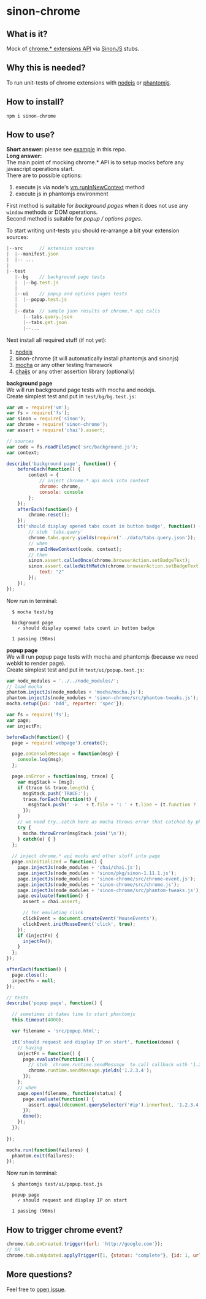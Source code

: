 # sinon-chrome
## What is it?
Mock of [chrome.* extensions API](https://developer.chrome.com/extensions) via [SinonJS](http://sinonjs.org) stubs.

## Why this is needed?
To run unit-tests of chrome extensions with [nodejs](http://nodejs.org) or [phantomjs](http://phantomjs.org).

## How to install?
````
npm i sinon-chrome
````

## How to use?
**Short answer:** please see [example](/example) in this repo.  
**Long answer:**  
The main point of mocking chrome.* API is to setup mocks before any javascript operations start.  
There are to possible options:

1. execute js via node's [vm.runInNewContext](http://nodejs.org/api/vm.html#vm_vm_runinnewcontext_code_sandbox_filename) method
2. execute js in phantomjs environment

First method is suitable for *background pages* when it does not use any `window` methods or DOM operations.  
Second method is suitable for *popup / options pages*.

To start writing unit-tests you should re-arrange a bit your extension sources:
````js
|--src      // extension sources
|  |--manifest.json
|  |-- ...
|   
|--test
   |--bg    // background page tests
   |  |--bg.test.js
   |
   |--ui    // popup and options pages tests
   |  |--popup.test.js
   |
   |--data  // sample json results of chrome.* api calls
      |--tabs.query.json
      |--tabs.get.json
      |--...
````

Next install all required stuff (if not yet):

1. [nodejs](http://nodejs.org)
2. sinon-chrome (it will automatically install phantomjs and sinonjs)
3. [mocha](http://mochajs.org) or any other testing framework
4. [chaijs](http://chaijs.com) or any other assertion library (optionally)

**background page**  
We will run background page tests with mocha and nodejs.  
Create simplest test and put in `test/bg/bg.test.js`:
````js
var vm = require('vm');
var fs = require('fs');
var sinon = require('sinon');
var chrome = require('sinon-chrome');
var assert = require('chai').assert;

// sources
var code = fs.readFileSync('src/background.js');
var context;

describe('background page', function() {
    beforeEach(function() {
        context = {
            // inject chrome.* api mock into context
            chrome: chrome,
            console: console
        };
    });
    afterEach(function() {
        chrome.reset();
    });
    it('should display opened tabs count in button badge', function() {
        // stub `tabs.query`
        chrome.tabs.query.yields(require('../data/tabs.query.json'));
        // when
        vm.runInNewContext(code, context);
        // then
        sinon.assert.calledOnce(chrome.browserAction.setBadgeText);
        sinon.assert.calledWithMatch(chrome.browserAction.setBadgeText, {
            text: "2"
        });
    });
});    
````
Now run in terminal:
````
  $ mocha test/bg
  
  background page
    ✓ should display opened tabs count in button badge

  1 passing (98ms)
````

**popup page**  
We will run popup page tests with mocha and phantomjs (because we need webkit to render page).  
Create simplest test and put in `test/ui/popup.test.js`:  

````js
var node_modules = '../../node_modules/';
// load mocha
phantom.injectJs(node_modules + 'mocha/mocha.js');
phantom.injectJs(node_modules + 'sinon-chrome/src/phantom-tweaks.js');
mocha.setup({ui: 'bdd', reporter: 'spec'});

var fs = require('fs');
var page;
var injectFn;

beforeEach(function() {
  page = require('webpage').create();

  page.onConsoleMessage = function(msg) {
    console.log(msg);
  };

  page.onError = function(msg, trace) {
    var msgStack = [msg];
    if (trace && trace.length) {
      msgStack.push('TRACE:');
      trace.forEach(function(t) {
        msgStack.push(' -> ' + t.file + ': ' + t.line + (t.function ? ' (in function "' + t.function +'")' : ''));
      });
    }
    // we need try..catch here as mocha throws error that catched by phantom.onError
    try {
      mocha.throwError(msgStack.join('\n'));
    } catch(e) { }
  };
  
  // inject chrome.* api mocks and other stuff into page
  page.onInitialized = function() {
    page.injectJs(node_modules + 'chai/chai.js');
    page.injectJs(node_modules + 'sinon/pkg/sinon-1.11.1.js');
    page.injectJs(node_modules + 'sinon-chrome/src/chrome-event.js');
    page.injectJs(node_modules + 'sinon-chrome/src/chrome.js');
    page.injectJs(node_modules + 'sinon-chrome/src/phantom-tweaks.js');
    page.evaluate(function() {
      assert = chai.assert;

      // for emulating click
      clickEvent = document.createEvent('MouseEvents');
      clickEvent.initMouseEvent('click', true);
    });
    if (injectFn) {
      injectFn();
    }
  };
});

afterEach(function() {
  page.close();
  injectFn = null;
});

// tests
describe('popup page', function() {

  // sometimes it takes time to start phantomjs
  this.timeout(4000);

  var filename = 'src/popup.html';

  it('should request and display IP on start', function(done) {
    // having
    injectFn = function() {
      page.evaluate(function() {
        // stub `chrome.runtime.sendMessage` to call callback with '1.2.3.4' as argument
        chrome.runtime.sendMessage.yields('1.2.3.4');
      });
    };
    // when
    page.open(filename, function(status) {
      page.evaluate(function() {
        assert.equal(document.querySelector('#ip').innerText, '1.2.3.4');
      });
      done();
    });
  });
  
});

mocha.run(function(failures) {
  phantom.exit(failures);
});

````
Now run in terminal:
````
  $ phantomjs test/ui/popup.test.js
  
  popup page
    ✓ should request and display IP on start

  1 passing (98ms)
````
## How to trigger chrome event?
````js
chrome.tab.onCreated.trigger({url: 'http://google.com'});
// OR 
chrome.tab.onUpdated.applyTrigger([1, {status: "complete"}, {id: 1, url: 'http://google.com'}]);
````

## More questions?
Feel free to [open issue](https://github.com/vitalets/sinon-chrome/issues).
